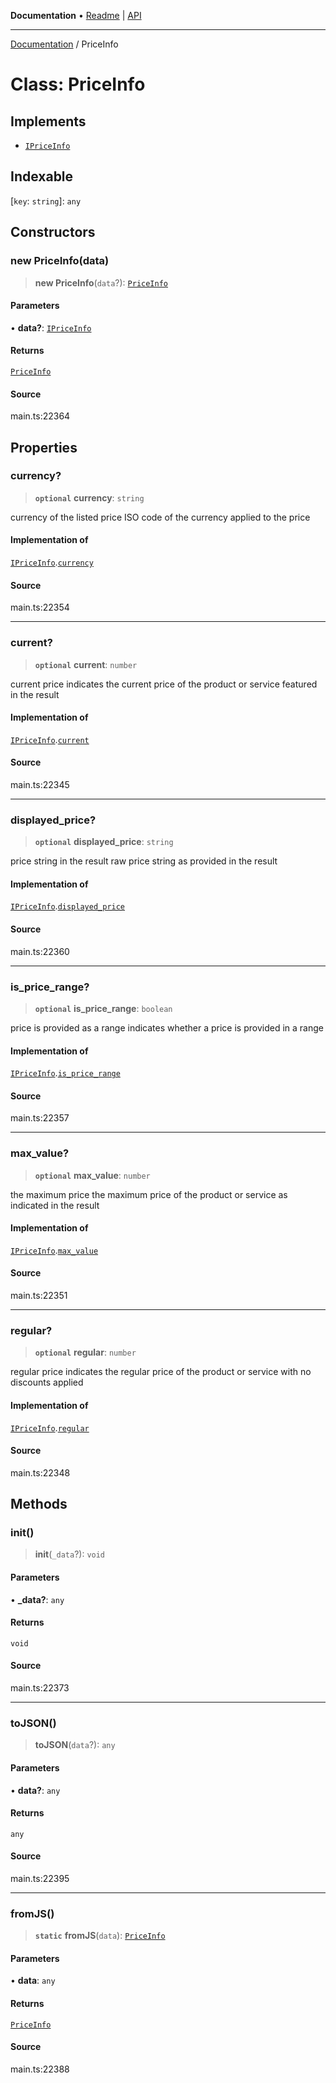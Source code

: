 **Documentation** • [Readme](../README.md) \| [API](../globals.md)

***

[Documentation](../README.md) / PriceInfo

# Class: PriceInfo

## Implements

- [`IPriceInfo`](../interfaces/IPriceInfo.md)

## Indexable

 \[`key`: `string`\]: `any`

## Constructors

### new PriceInfo(data)

> **new PriceInfo**(`data`?): [`PriceInfo`](PriceInfo.md)

#### Parameters

• **data?**: [`IPriceInfo`](../interfaces/IPriceInfo.md)

#### Returns

[`PriceInfo`](PriceInfo.md)

#### Source

main.ts:22364

## Properties

### currency?

> **`optional`** **currency**: `string`

currency of the listed price
ISO code of the currency applied to the price

#### Implementation of

[`IPriceInfo`](../interfaces/IPriceInfo.md).[`currency`](../interfaces/IPriceInfo.md#currency)

#### Source

main.ts:22354

***

### current?

> **`optional`** **current**: `number`

current price
indicates the current price of the product or service featured in the result

#### Implementation of

[`IPriceInfo`](../interfaces/IPriceInfo.md).[`current`](../interfaces/IPriceInfo.md#current)

#### Source

main.ts:22345

***

### displayed\_price?

> **`optional`** **displayed\_price**: `string`

price string in the result
raw price string as provided in the result

#### Implementation of

[`IPriceInfo`](../interfaces/IPriceInfo.md).[`displayed_price`](../interfaces/IPriceInfo.md#displayed_price)

#### Source

main.ts:22360

***

### is\_price\_range?

> **`optional`** **is\_price\_range**: `boolean`

price is provided as a range
indicates whether a price is provided in a range

#### Implementation of

[`IPriceInfo`](../interfaces/IPriceInfo.md).[`is_price_range`](../interfaces/IPriceInfo.md#is_price_range)

#### Source

main.ts:22357

***

### max\_value?

> **`optional`** **max\_value**: `number`

the maximum price
the maximum price of the product or service as indicated in the result

#### Implementation of

[`IPriceInfo`](../interfaces/IPriceInfo.md).[`max_value`](../interfaces/IPriceInfo.md#max_value)

#### Source

main.ts:22351

***

### regular?

> **`optional`** **regular**: `number`

regular price
indicates the regular price of the product or service with no discounts applied

#### Implementation of

[`IPriceInfo`](../interfaces/IPriceInfo.md).[`regular`](../interfaces/IPriceInfo.md#regular)

#### Source

main.ts:22348

## Methods

### init()

> **init**(`_data`?): `void`

#### Parameters

• **\_data?**: `any`

#### Returns

`void`

#### Source

main.ts:22373

***

### toJSON()

> **toJSON**(`data`?): `any`

#### Parameters

• **data?**: `any`

#### Returns

`any`

#### Source

main.ts:22395

***

### fromJS()

> **`static`** **fromJS**(`data`): [`PriceInfo`](PriceInfo.md)

#### Parameters

• **data**: `any`

#### Returns

[`PriceInfo`](PriceInfo.md)

#### Source

main.ts:22388
